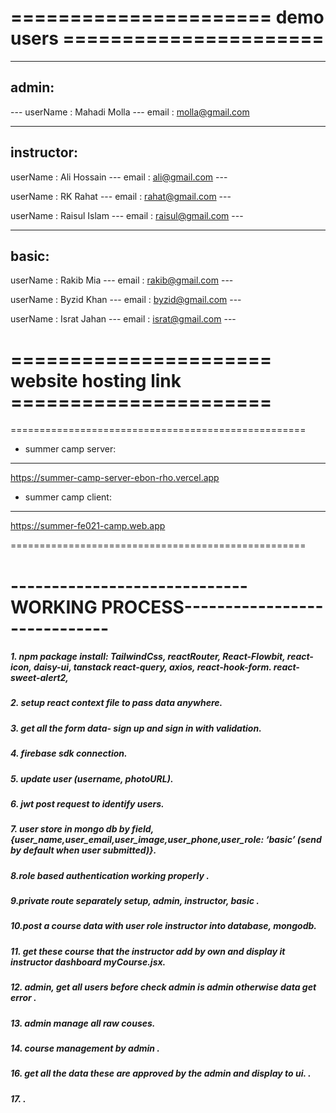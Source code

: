 # ====================== demo users ======================

---

## admin:

--- userName : Mahadi Molla
--- email : molla@gmail.com

---

## instructor:

userName : Ali Hossain ---
email : ali@gmail.com ---

userName : RK Rahat ---
email : rahat@gmail.com ---

userName : Raisul Islam ---
email : raisul@gmail.com ---

---

## basic:

userName : Rakib Mia ---
email : rakib@gmail.com ---

userName : Byzid Khan ---
email : byzid@gmail.com ---

userName : Israt Jahan ---
email : israt@gmail.com ---

# ====================== website hosting link ======================

===================================================

- summer camp server:

---

https://summer-camp-server-ebon-rho.vercel.app

- summer camp client:

---

https://summer-fe021-camp.web.app

===================================================

# -----------------------------WORKING PROCESS-----------------------------

##### 1. npm package install: TailwindCss, reactRouter, React-Flowbit, react-icon, daisy-ui, tanstack react-query, axios, react-hook-form. react-sweet-alert2,

##### 2. setup react context file to pass data anywhere.

##### 3. get all the form data- sign up and sign in with validation.

##### 4. firebase sdk connection.

##### 5. update user (username, photoURL).

##### 6. jwt post request to identify users.

##### 7. user store in mongo db by field, {user_name,user_email,user_image,user_phone,user_role: ‘basic’ (send by default when user submitted)}.

##### 8.role based authentication working properly .

##### 9.private route separately setup, admin, instructor, basic .

##### 10.post a course data with user role instructor into database, mongodb.

##### 11. get these course that the instructor add by own and display it instructor dashboard myCourse.jsx.

##### 12. admin, get all users before check admin is admin otherwise data get error .

##### 13. admin manage all raw couses.

##### 14. course management by admin .

##### 16. get all the data these are approved by the admin and display to ui. .

##### 17. .
